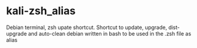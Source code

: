 # kali-zsh_alias
Debian terminal, zsh upate shortcut.
Shortcut to update, upgrade, dist-upgrade and auto-clean debian written 
in bash to be used in the .zsh file as alias
